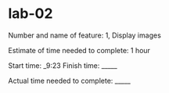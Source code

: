 # lab-02

Number and name of feature: 1, Display images

Estimate of time needed to complete: 1 hour 

Start time: _9:23
Finish time: _____

Actual time needed to complete: _____